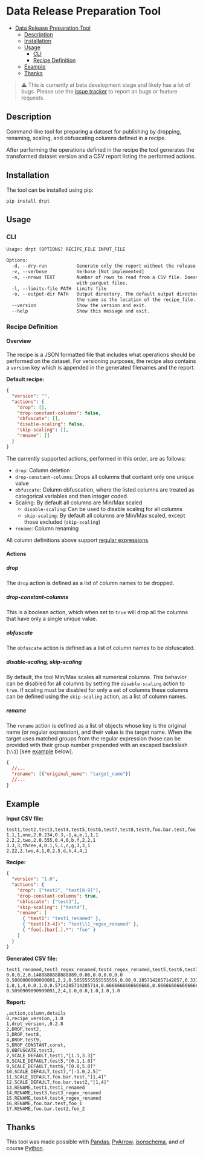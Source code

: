 # Data Release Preparation Tool

- [Data Release Preparation Tool](#data-release-preparation-tool)
  - [Description](#description)
  - [Installation](#installation)
  - [Usage](#usage)
    - [CLI](#cli)
    - [Recipe Definition](#recipe-definition)
  - [Example](#example)
  - [Thanks](#thanks)

> :warning: This is currently at beta development stage and likely has a lot of bugs. Please use the [issue tracker](https://github.com/ConX/drpt/issues) to report an bugs or feature requests.

## Description

Command-line tool for preparing a dataset for publishing by dropping, renaming, scaling, and obfuscating columns defined in a recipe.

After performing the operations defined in the recipe the tool generates the transformed dataset version and a CSV report listing the performed actions.

## Installation

The tool can be installed using pip:

```shell
pip install drpt
```

## Usage

### CLI

```txt
Usage: drpt [OPTIONS] RECIPE_FILE INPUT_FILE

Options:
  -d, --dry-run           Generate only the report without the release dataset
  -v, --verbose           Verbose [Not implemented]
  -n, --nrows TEXT        Number of rows to read from a CSV file. Doesn't work
                          with parquet files.
  -l, --limits-file PATH  Limits file
  -o, --output-dir PATH   Output directory. The default output directory is
                          the same as the location of the recipe_file.
  --version               Show the version and exit.
  --help                  Show this message and exit.
```

### Recipe Definition

#### Overview
The recipe is a JSON formatted file that includes what operations should be performed on the dataset. For versioning purposes, the recipe also contains a `version` key which is appended in the generated filenames and the report.

**Default recipe:**
```json
{
  "version": "",
  "actions": {
    "drop": [],
    "drop-constant-columns": false,
    "obfuscate": [],
    "disable-scaling": false,
    "skip-scaling": [],
    "rename": []
  }
}
```

The currently supported actions, performed in this order, are as follows:
  - `drop`: Column deletion
  - `drop-constant-columns`: Drops all columns that containt only one unique value
  - `obfuscate`: Column obfuscation, where the listed columns are treated as categorical variables and then integer coded.
  - Scaling: By default all columns are Min/Max scaled
    - `disable-scaling`: Can be used to disable scaling for all columns
    - `skip-scaling`: By default all columns are Min/Max scaled, except those excluded (`skip-scaling`)
  - `rename`: Column renaming

All column definitions above support [regular expressions](https://docs.python.org/3/library/re.html#regular-expression-syntax).

#### Actions

##### _drop_
The `drop` action is defined as a list of column names to be dropped.

##### _drop-constant-columns_
This is a boolean action, which when set to `true` will drop all the columns that have only a single unique value.

##### _obfuscate_
The `obfuscate` action is defined as a list of column names to be obfuscated.

##### _disable-scaling_, _skip-scaling_
By default, the tool Min/Max scales all numerical columns. This behavior can be disabled for all columns by setting the `disable-scaling` action to `true`. If scaling must be disabled for only a set of columns these columns can be defined using the `skip-scaling` action, as a list of column names.

##### _rename_
The `rename` action is defined as a list of objects whose key is the original name (or regular expression), and their value is the target name. When the target uses matched groups from the regular expression those can be provided with their group number prepended with an escaped backslash (`\\1`) [see [example](#example) below].

```json
{
  //...
  "rename": [{"original_name": "target_name"}]
  //...
}
```
## Example

**Input CSV file:**
```csv
test1,test2,test3,test4,test5,test6,test7,test8,test9,foo.bar.test,foo.bar.test2,const
1.1,1,one,2,0.234,0.3,-1,a,e,1,1,1
2.2,2,two,2,0.555,0.4,0,b,f,2,2,1
3.3,3,three,4,0.1,5,1,c,g,3,3,1
2.22,2,two,4,1,0,2.5,d,h,4,4,1
```

**Recipe:**
```json
{
  "version": "1.0",
  "actions": {
    "drop": ["test2", "test[8-9]"],
    "drop-constant-columns": true,
    "obfuscate": ["test3"],
    "skip-scaling": ["test4"],
    "rename": [
      { "test1": "test1_renamed" },
      { "test([3-4])": "test\\1_regex_renamed" },
      { "foo[.]bar[.].*": "foo" }
    ]
  }
}
```

**Generated CSV file:**
```csv
test1_renamed,test3_regex_renamed,test4_regex_renamed,test5,test6,test7,foo_1,foo_2
0.0,0,2,0.1488888888888889,0.06,0.0,0.0,0.0
0.5000000000000001,2,2,0.5055555555555556,0.08,0.2857142857142857,0.3333333333333333,0.3333333333333333
1.0,1,4,0.0,1.0,0.5714285714285714,0.6666666666666666,0.6666666666666666
0.5090909090909091,2,4,1.0,0.0,1.0,1.0,1.0
```

**Report:**
```csv
,action,column,details
0,recipe_version,,1.0
1,drpt_version,,0.2.8
2,DROP,test2,
3,DROP,test8,
4,DROP,test9,
5,DROP_CONSTANT,const,
6,OBFUSCATE,test3,
7,SCALE_DEFAULT,test1,"[1.1,3.3]"
8,SCALE_DEFAULT,test5,"[0.1,1.0]"
9,SCALE_DEFAULT,test6,"[0.0,5.0]"
10,SCALE_DEFAULT,test7,"[-1.0,2.5]"
11,SCALE_DEFAULT,foo.bar.test,"[1,4]"
12,SCALE_DEFAULT,foo.bar.test2,"[1,4]"
13,RENAME,test1,test1_renamed
14,RENAME,test3,test3_regex_renamed
15,RENAME,test4,test4_regex_renamed
16,RENAME,foo.bar.test,foo_1
17,RENAME,foo.bar.test2,foo_2
```

## Thanks

This tool was made possible with [Pandas](https://pandas.pydata.org/), [PyArrow](https://arrow.apache.org/docs/python/index.html), [jsonschema](https://pypi.org/project/jsonschema/), and of course [Python](https://www.python.org/).


  